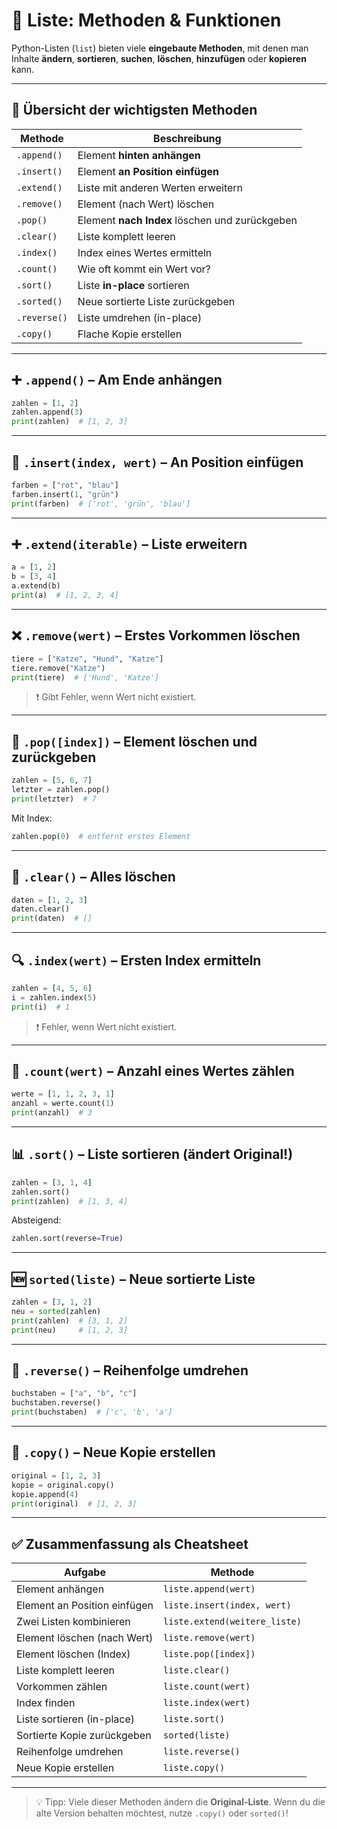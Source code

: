 # 🧰 Liste: Methoden & Funktionen

Python-Listen (`list`) bieten viele **eingebaute Methoden**, mit denen man Inhalte **ändern**, **sortieren**, **suchen**, **löschen**, **hinzufügen** oder **kopieren** kann.

---

## 🔢 Übersicht der wichtigsten Methoden

| Methode           | Beschreibung                                 |
|-------------------|----------------------------------------------|
| `.append()`       | Element **hinten anhängen**                  |
| `.insert()`       | Element **an Position einfügen**             |
| `.extend()`       | Liste mit anderen Werten erweitern           |
| `.remove()`       | Element (nach Wert) löschen                  |
| `.pop()`          | Element **nach Index** löschen und zurückgeben |
| `.clear()`        | Liste komplett leeren                        |
| `.index()`        | Index eines Wertes ermitteln                 |
| `.count()`        | Wie oft kommt ein Wert vor?                  |
| `.sort()`         | Liste **in-place** sortieren                 |
| `.sorted()`       | Neue sortierte Liste zurückgeben             |
| `.reverse()`      | Liste umdrehen (in-place)                    |
| `.copy()`         | Flache Kopie erstellen                       |

---

## ➕ `.append()` – Am Ende anhängen

```python
zahlen = [1, 2]
zahlen.append(3)
print(zahlen)  # [1, 2, 3]
```

---

## 🔧 `.insert(index, wert)` – An Position einfügen

```python
farben = ["rot", "blau"]
farben.insert(1, "grün")
print(farben)  # ['rot', 'grün', 'blau']
```

---

## ➕ `.extend(iterable)` – Liste erweitern

```python
a = [1, 2]
b = [3, 4]
a.extend(b)
print(a)  # [1, 2, 3, 4]
```

---

## ❌ `.remove(wert)` – Erstes Vorkommen löschen

```python
tiere = ["Katze", "Hund", "Katze"]
tiere.remove("Katze")
print(tiere)  # ['Hund', 'Katze']
```

> ❗ Gibt Fehler, wenn Wert nicht existiert.

---

## 🎯 `.pop([index])` – Element löschen und zurückgeben

```python
zahlen = [5, 6, 7]
letzter = zahlen.pop()
print(letzter)  # 7
```

Mit Index:

```python
zahlen.pop(0)  # entfernt erstes Element
```

---

## 🧼 `.clear()` – Alles löschen

```python
daten = [1, 2, 3]
daten.clear()
print(daten)  # []
```

---

## 🔍 `.index(wert)` – Ersten Index ermitteln

```python
zahlen = [4, 5, 6]
i = zahlen.index(5)
print(i)  # 1
```

> ❗ Fehler, wenn Wert nicht existiert.

---

## 🔢 `.count(wert)` – Anzahl eines Wertes zählen

```python
werte = [1, 1, 2, 3, 1]
anzahl = werte.count(1)
print(anzahl)  # 3
```

---

## 📊 `.sort()` – Liste sortieren (ändert Original!)

```python
zahlen = [3, 1, 4]
zahlen.sort()
print(zahlen)  # [1, 3, 4]
```

Absteigend:

```python
zahlen.sort(reverse=True)
```

---

## 🆕 `sorted(liste)` – Neue sortierte Liste

```python
zahlen = [3, 1, 2]
neu = sorted(zahlen)
print(zahlen)  # [3, 1, 2]
print(neu)     # [1, 2, 3]
```

---

## 🔁 `.reverse()` – Reihenfolge umdrehen

```python
buchstaben = ["a", "b", "c"]
buchstaben.reverse()
print(buchstaben)  # ['c', 'b', 'a']
```

---

## 🧾 `.copy()` – Neue Kopie erstellen

```python
original = [1, 2, 3]
kopie = original.copy()
kopie.append(4)
print(original)  # [1, 2, 3]
```

---

## ✅ Zusammenfassung als Cheatsheet

| Aufgabe                        | Methode                          |
|--------------------------------|----------------------------------|
| Element anhängen               | `liste.append(wert)`             |
| Element an Position einfügen  | `liste.insert(index, wert)`      |
| Zwei Listen kombinieren       | `liste.extend(weitere_liste)`    |
| Element löschen (nach Wert)   | `liste.remove(wert)`             |
| Element löschen (Index)       | `liste.pop([index])`             |
| Liste komplett leeren         | `liste.clear()`                  |
| Vorkommen zählen              | `liste.count(wert)`              |
| Index finden                  | `liste.index(wert)`              |
| Liste sortieren (in-place)    | `liste.sort()`                   |
| Sortierte Kopie zurückgeben   | `sorted(liste)`                  |
| Reihenfolge umdrehen          | `liste.reverse()`                |
| Neue Kopie erstellen          | `liste.copy()`                   |

---

> 💡 Tipp: Viele dieser Methoden ändern die **Original-Liste**. Wenn du die alte Version behalten möchtest, nutze `.copy()` oder `sorted()`!